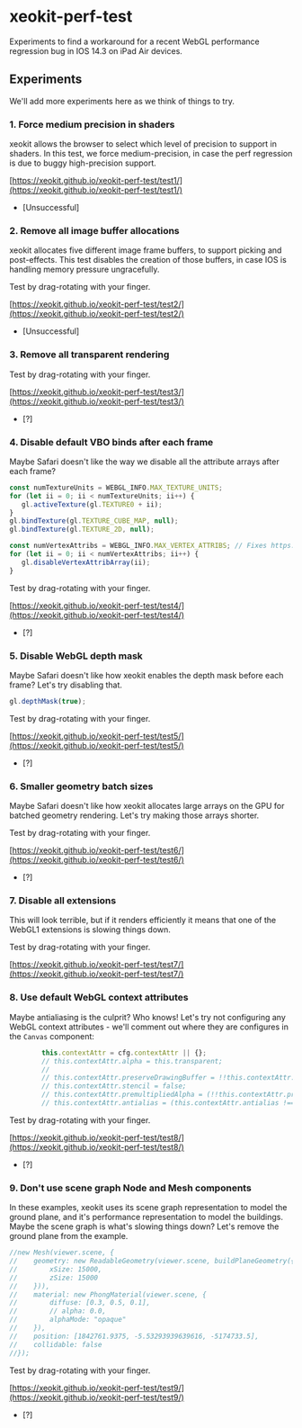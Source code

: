 # xeokit-perf-test

Experiments to find a workaround for a recent WebGL performance regression bug in IOS 14.3 on iPad Air devices.

## Experiments

We'll add more experiments here as we think of things to try.

### 1. Force medium precision in shaders

xeokit allows the browser to select which level of precision to support in shaders. In this test, we force medium-precision, 
in case the perf regression is due to buggy high-precision support.

[https://xeokit.github.io/xeokit-perf-test/test1/](https://xeokit.github.io/xeokit-perf-test/test1/)

* [Unsuccessful]

### 2. Remove all image buffer allocations

xeokit allocates five different image frame buffers, to support picking and post-effects. This test disables the creation 
of those buffers, in case IOS is handling memory pressure ungracefully. 

Test by drag-rotating with your finger.  

[https://xeokit.github.io/xeokit-perf-test/test2/](https://xeokit.github.io/xeokit-perf-test/test2/)

* [Unsuccessful] 


### 3. Remove all transparent rendering

Test by drag-rotating with your finger.

[https://xeokit.github.io/xeokit-perf-test/test3/](https://xeokit.github.io/xeokit-perf-test/test3/)

* [?] 

### 4. Disable default VBO binds after each frame

Maybe Safari doesn't like the way we disable all the attribute arrays after each frame?

````javascript
const numTextureUnits = WEBGL_INFO.MAX_TEXTURE_UNITS;
for (let ii = 0; ii < numTextureUnits; ii++) {
   gl.activeTexture(gl.TEXTURE0 + ii);
}
gl.bindTexture(gl.TEXTURE_CUBE_MAP, null);
gl.bindTexture(gl.TEXTURE_2D, null);

const numVertexAttribs = WEBGL_INFO.MAX_VERTEX_ATTRIBS; // Fixes https://github.com/xeokit/xeokit-sdk/issues/174
for (let ii = 0; ii < numVertexAttribs; ii++) {
   gl.disableVertexAttribArray(ii);
}
````

Test by drag-rotating with your finger.

[https://xeokit.github.io/xeokit-perf-test/test4/](https://xeokit.github.io/xeokit-perf-test/test4/)

* [?]

### 5. Disable WebGL depth mask

Maybe Safari doesn't like how xeokit enables the depth mask before each frame? Let's try disabling that. 

````javascript
gl.depthMask(true);
````

Test by drag-rotating with your finger.

[https://xeokit.github.io/xeokit-perf-test/test5/](https://xeokit.github.io/xeokit-perf-test/test5/)

* [?]

### 6. Smaller geometry batch sizes

Maybe Safari doesn't like how xeokit allocates large arrays on the GPU for batched geometry rendering. Let's try making those arrays shorter.

Test by drag-rotating with your finger.

[https://xeokit.github.io/xeokit-perf-test/test6/](https://xeokit.github.io/xeokit-perf-test/test6/)

* [?]


### 7. Disable all extensions

This will look terrible, but if it renders efficiently it means that one of the WebGL1 extensions is slowing things down.

Test by drag-rotating with your finger.

[https://xeokit.github.io/xeokit-perf-test/test7/](https://xeokit.github.io/xeokit-perf-test/test7/)

### 8. Use default WebGL context attributes

Maybe antialiasing is the culprit? Who knows! Let's try not configuring any WebGL context attributes - we'll comment out where they are configures in the ````Canvas```` component:

````javascript
        this.contextAttr = cfg.contextAttr || {};
        // this.contextAttr.alpha = this.transparent;
        //
        // this.contextAttr.preserveDrawingBuffer = !!this.contextAttr.preserveDrawingBuffer;
        // this.contextAttr.stencil = false;
        // this.contextAttr.premultipliedAlpha = (!!this.contextAttr.premultipliedAlpha);  // False by default: https://github.com/xeokit/xeokit-sdk/issues/251
        // this.contextAttr.antialias = (this.contextAttr.antialias !== false);
````

Test by drag-rotating with your finger.

[https://xeokit.github.io/xeokit-perf-test/test8/](https://xeokit.github.io/xeokit-perf-test/test8/)

* [?]

### 9. Don't use scene graph Node and Mesh components  

In these examples, xeokit uses its scene graph representation to model the ground plane, and it's performance 
representation to model the buildings. Maybe the scene graph is what's slowing things down? Let's remove the ground 
plane from the example.  

````javascript
//new Mesh(viewer.scene, {
//    geometry: new ReadableGeometry(viewer.scene, buildPlaneGeometry({
//        xSize: 15000,
//        zSize: 15000
//    })),
//    material: new PhongMaterial(viewer.scene, {
//        diffuse: [0.3, 0.5, 0.1],
//        // alpha: 0.0,
//        alphaMode: "opaque"
//    }),
//    position: [1842761.9375, -5.53293939639616, -5174733.5],
//    collidable: false
//});
````

Test by drag-rotating with your finger.

[https://xeokit.github.io/xeokit-perf-test/test9/](https://xeokit.github.io/xeokit-perf-test/test9/)

* [?]
